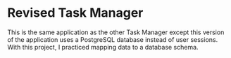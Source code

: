 # Revised Task Manager

This is the same application as the other Task Manager except this version of the application uses a PostgreSQL database instead of user sessions. With this project, I practiced mapping data to a database schema.
